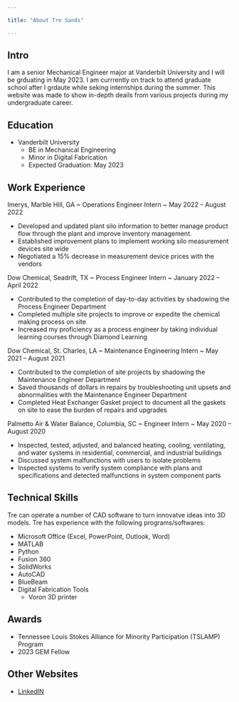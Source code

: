 ```yaml
---

title: "About Tre Sands"

---
```

## Intro
I am a senior Mechanical Engineer major at Vanderbilt University and I will be grduating in May 2023. I am currrently on track to attend graduate school after I grdaute while seking internships during the summer. This website was made to show in-depth deails from various projects during my undergraduate career.


## Education

* Vanderbilt University
  * BE in Mechanical Engineering
  * Minor in Digital Fabrication
  * Expected Graduation: May 2023 

## Work Experience 

Imerys, Marble Hill, GA ~ Operations Engineer Intern ~ May 2022 – August 2022 
* Developed and updated plant silo information to better manage product flow through the plant and improve inventory management. 
* Established improvement plans to implement working silo measurement devices site wide 
* Negotiated a 15% decrease in measurement device prices with the vendors 

Dow Chemical, Seadrift, TX ~ Process Engineer Intern ~ January 2022 – April 2022 
* Contributed to the completion of day-to-day activities by shadowing the Process Engineer Department 
* Completed multiple site projects to improve or expedite the chemical making process on site 
* Increased my proficiency as a process engineer by taking individual learning courses through Diamond Learning

Dow Chemical, St. Charles, LA ~ Maintenance Engineering Intern ~ May 2021 – August 2021
* Contributed to the completion of site projects by shadowing the Maintenance Engineer Department 
* Saved thousands of dollars in repairs by troubleshooting unit upsets and abnormalities with the Maintenance Engineer Department 
* Completed Heat Exchanger Gasket project to document all the gaskets on site to ease the burden of repairs and upgrades

Palmetto Air & Water Balance, Columbia, SC ~ Engineer Intern ~ May 2020 – August 2020
* Inspected, tested, adjusted, and balanced heating, cooling, ventilating, and water systems in residential, commercial, and industrial buildings
* Discussed system malfunctions with users to isolate problems
* Inspected systems to verify system compliance with plans and specifications and detected malfunctions in system component parts

## Technical Skills

Tre can operate a number of CAD software to turn innovatve ideas into 3D models. Tre has experience with the following programs/softwares:
* Microsoft Office (Excel, PowerPoint, 
Outlook, Word) 
* MATLAB 
* Python 
* Fusion 360 
* SolidWorks 
* AutoCAD 
* BlueBeam 
* Digital Fabrication Tools
  * Voron 3D printer


## Awards
 * Tennessee Louis Stokes Alliance for Minority Participation (TSLAMP) Program
 * 2023 GEM Fellow


## Other Websites 

* [LinkedIN](https://www.linkedin.com/in/william-sands-456069196/)
